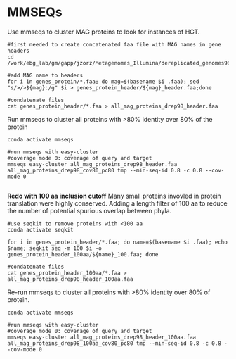 # MMSEQs

Use mmseqs to cluster MAG proteins to look for instances of HGT. 

```
#first needed to create concatenated faa file with MAG names in gene headers
cd /work/ebg_lab/gm/gapp/jzorz/Metagenomes_Illumina/dereplicated_genomes98/drep98_proteins/

#add MAG name to headers
for i in genes_protein/*.faa; do mag=$(basename $i .faa); sed "s/>/>${mag}:/g" $i > genes_protein_header/${mag}_header.faa;done

#condatenate files
cat genes_protein_header/*.faa > all_mag_proteins_drep98_header.faa

```

Run mmseqs to cluster all proteins with >80% identity over 80% of the protein
```
conda activate mmseqs

#run mmseqs with easy-cluster
#coverage mode 0: coverage of query and target
mmseqs easy-cluster all_mag_proteins_drep98_header.faa all_mag_proteins_drep98_cov80_pc80 tmp --min-seq-id 0.8 -c 0.8 --cov-mode 0


```

**Redo with 100 aa inclusion cutoff**
Many small proteins invovled in protein translation were highly conserved. Adding a length filter of 100 aa to reduce the number of potential spurious overlap between phyla. 

```
#use seqkit to remove proteins with <100 aa
conda activate seqkit

for i in genes_protein_header/*.faa; do name=$(basename $i .faa); echo $name; seqkit seq -m 100 $i -o genes_protein_header_100aa/${name}_100.faa; done

#condatenate files
cat genes_protein_header_100aa/*.faa > all_mag_proteins_drep98_header_100aa.faa
```

Re-run mmseqs to cluster all proteins with >80% identity over 80% of protein. 
```
conda activate mmseqs

#run mmseqs with easy-cluster
#coverage mode 0: coverage of query and target
mmseqs easy-cluster all_mag_proteins_drep98_header_100aa.faa all_mag_proteins_drep98_100aa_cov80_pc80 tmp --min-seq-id 0.8 -c 0.8 --cov-mode 0

```





